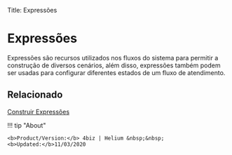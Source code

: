 Title: Expressões

# Expressões

Expressões são recursos utilizados nos fluxos do sistema para permitir a construção de diversos cenários, além disso, expressões também podem ser usadas para configurar diferentes estados de um fluxo de atendimento.

## Relacionado

[Construir Expressões][1]  


[1]:/pt-br/4biz-helium/tracker/configuration/expressions-creator.html


!!! tip "About"

    <b>Product/Version:</b> 4biz | Helium &nbsp;&nbsp;
    <b>Updated:</b>11/03/2020
	
